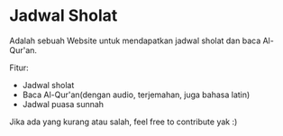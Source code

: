 # Jadwal Sholat

Adalah sebuah Website untuk mendapatkan jadwal sholat dan baca Al-Qur'an.

Fitur:

- Jadwal sholat
- Baca Al-Qur'an(dengan audio, terjemahan, juga bahasa latin)
- Jadwal puasa sunnah

Jika ada yang kurang atau salah, feel free to contribute yak :)
